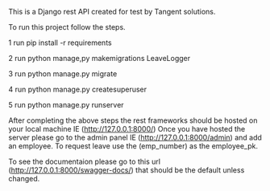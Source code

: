 This is a Django rest API created for test by Tangent solutions.

To run this project follow the steps.

1   run pip install -r requirements 

2   run python manage,py makemigrations LeaveLogger 

3   run python manage.py migrate 

4   run python manage.py createsuperuser

5   run python manage.py runserver 

After completing the above steps the rest frameworks should be hosted on your local machine IE (http://127.0.0.1:8000/)
Once you have hosted the server please go to the admin panel IE (http://127.0.0.1:8000/admin) and add an employee.
To request leave use the (emp_number) as the employee_pk.

To see the documentaion please go to this url (http://127.0.0.1:8000/swagger-docs/) that should be the default unless changed.
